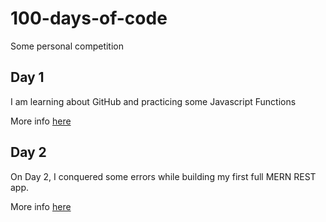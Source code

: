 # 100-days-of-code
Some personal competition

## Day 1
I am learning about GitHub and practicing some Javascript Functions

More info [here](Day1/Day1.md)

## Day 2
On Day 2, I conquered some errors while building my first full MERN REST app.

More info [here](Day2/Day2-mern.md)
